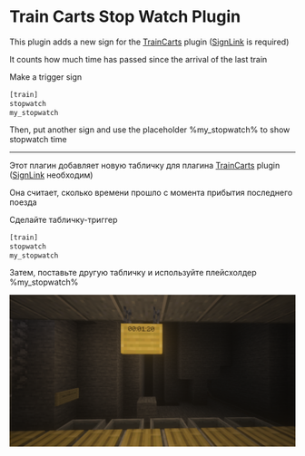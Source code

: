 # Train Carts Stop Watch Plugin
This plugin adds a new sign for the [TrainCarts](https://github.com/bergerhealer/TrainCarts) plugin ([SignLink](https://github.com/bergerhealer/SignLink) is required)

It counts how much time has passed since the arrival of the last train

Make a trigger sign
```
[train]
stopwatch
my_stopwatch
```

Then, put another sign and use the placeholder %my_stopwatch% to show stopwatch time

---

Этот плагин добавляет новую табличку для плагина [TrainCarts](https://github.com/bergerhealer/TrainCarts) plugin ([SignLink](https://github.com/bergerhealer/SignLink) необходим)

Она считает, сколько времени прошло с момента прибытия последнего поезда

Сделайте табличку-триггер
```
[train]
stopwatch
my_stopwatch
```

Затем, поставьте другую табличку и используйте плейсхолдер %my_stopwatch%

![Cool image](img.png)